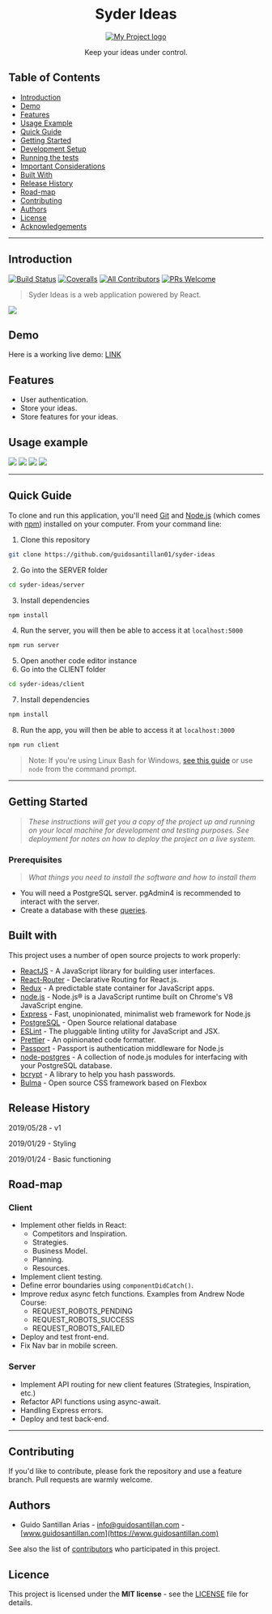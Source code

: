 <h1 align="center">Syder Ideas</h1>
<p align="center">
  <a href="https://github.com/guidosantillan01/syder-ideas">
    <img alt="My Project logo" title="My Project logo" src="./docs/dashboard.jpg" >
  </a>
</p>

<p align="center">
  Keep your ideas under control.
</p>

## Table of Contents
* [Introduction](#introduction)
* [Demo](#demo)
* [Features](#features)
* [Usage Example](#usage-example)
* [Quick Guide](#quick-guide)
* [Getting Started](#getting-started)
* [Development Setup](#development-setup)
* [Running the tests](#running-the-tests)
* [Important Considerations](#important-considerations)
* [Built With](#built-with)
* [Release History](#release-history)
* [Road-map](#road-map)
* [Contributing](#contributing)
* [Authors](#authors)
* [License](#license)
* [Acknowledgements](#acknowledgements)

---

## Introduction

[![Build Status](https://img.shields.io/travis/gitpoint/git-point.svg?style=flat-square)](https://travis-ci.org/gitpoint/git-point)
[![Coveralls](https://img.shields.io/coveralls/github/gitpoint/git-point.svg?style=flat-square)](https://coveralls.io/github/gitpoint/git-point)
[![All Contributors](https://img.shields.io/badge/all_contributors-73-orange.svg?style=flat-square)](./CONTRIBUTORS.md)
[![PRs Welcome](https://img.shields.io/badge/PRs-welcome-brightgreen.svg?style=flat-square)](http://makeapullrequest.com)

>Syder Ideas is a web application powered by React.
<!-- *One to two paragraph statement about your product and what it does. A brief description of your project, what it is used for and how does life get awesome when someone starts to use it. Example: Dillinger is a cloud-enabled, mobile-ready, offline-storage, AngularJS powered HTML5 Markdown editor.* -->



![](./docs/dashboard_empty.jpg)



## Demo
Here is a working live demo: [LINK](LINK)



## Features
<!-- *What's all the bells and whistles this project can perform? What's the main functionality* -->
* User authentication.
* Store your ideas.
* Store features for your ideas.


## Usage example

<!-- > *A few motivating and useful examples of how your product can be used. Spice this up with code blocks and potentially more screenshots.* *For more examples and usage, please refer to the [Wiki][wiki].* -->


![](./docs/signup.jpg)
![](./docs/edit.jpg)
![](./docs/main.jpg)
![](./docs/features.jpg)


---

## Quick Guide

To clone and run this application, you'll need [Git](https://git-scm.com) and [Node.js](https://nodejs.org/en/download/) (which comes with [npm](http://npmjs.com)) installed on your computer. From your command line:
1. Clone this repository
```sh
git clone https://github.com/guidosantillan01/syder-ideas
```
2. Go into the SERVER folder
```sh
cd syder-ideas/server
```
3. Install dependencies
```sh
npm install
```
4. Run the server, you will then be able to access it at `localhost:5000`
```sh
npm run server
```
5. Open another code editor instance
6. Go into the CLIENT folder
```sh
cd syder-ideas/client
```
7. Install dependencies
```sh
npm install
```
8. Run the app, you will then be able to access it at `localhost:3000`
```sh
npm run client
```

> Note: If you're using Linux Bash for Windows, [see this guide](https://www.howtogeek.com/261575/how-to-run-graphical-linux-desktop-applications-from-windows-10s-bash-shell/) or use `node` from the command prompt.


---

## Getting Started
> *These instructions will get you a copy of the project up and running on your local machine for development and testing purposes. See deployment for notes on how to deploy the project on a live system.*

### Prerequisites
> *What things you need to install the software and how to install them*

* You will need a PostgreSQL server. pgAdmin4 is recommended to interact with the server.
* Create a database with these [queries](./docs/postgresql_queries.sql).


<!-- ### Initial Configuration
> *Some projects require initial configuration (e.g. access tokens or keys, npm i). This is the section where you would document those requirements.*


### Installation

*This project* requires [Node.js](https://nodejs.org/) v4+ to run.

> *Install the dependencies and devDependencies and start the server.*

```sh
$ cd dillinger
$ npm install -d
$ node app
```

> *For production environments...*

```sh
$ npm install --production
$ NODE_ENV=production node app
```



## Development setup
>*Here's a brief intro about what a developer must do in order to start developing
the project further:*

Clone this repo to your desktop and run `npm install` to install all the dependencies.


```sh
git clone https://github.com/your/awesome-project.git
cd awesome-project/
packagemanager install
```

And state what happens step-by-step.

### Building

If your project needs some additional steps for the developer to build the
project after some code changes, state them here:

```shell
./configure
make
make install
```

Here again you should state what actually happens when the code above gets
executed.

### Deploying / Publishing

In case there's some step you have to take that publishes this project to a
server, this is the right time to state it.

```shell
packagemanager deploy awesome-project -s server.com -u username -p password
```

And again you'd need to tell what the previous code actually does.




## Running the tests
Explain how to run the automated tests for this system

### Break down into end to end tests

*Explain what these tests test and why*

```
Give an example
```

### And coding style tests

*Explain what these tests test and why*

```
Give an example
```

---


## Important Considerations
* abc
* abc
* abc -->



## Built with
This project uses a number of open source projects to work properly:

* [ReactJS](https://reactjs.org/) - A JavaScript library for building user interfaces.
* [React-Router](https://reacttraining.com/react-router/web/guides/quick-start) - Declarative Routing for React.js.
* [Redux](https://redux.js.org/) - A predictable state container for JavaScript apps.
* [node.js](https://nodejs.org/en/) - Node.js® is a JavaScript runtime built on Chrome's V8 JavaScript engine.
* [Express](https://expressjs.com/) - Fast, unopinionated, minimalist web framework for Node.js
* [PostgreSQL](https://www.postgresql.org/) - Open Source relational database
* [ESLint](https://eslint.org/) - The pluggable linting utility for JavaScript and JSX.
* [Prettier](https://prettier.io/) - An opinionated code formatter.
* [Passport](http://www.passportjs.org/) - Passport is authentication middleware for Node.js
* [node-postgres](https://node-postgres.com/) - A collection of node.js modules for interfacing with your PostgreSQL database.
* [bcrypt](https://www.npmjs.com/package/bcrypt) - A library to help you hash passwords.
* [Bulma](https://bulma.io/) - Open source CSS framework based on Flexbox 


## Release History
2019/05/28 - v1

2019/01/29 - Styling

2019/01/24 - Basic functioning



## Road-map

### Client
* Implement other fields in React: 
  * Competitors and Inspiration.
  * Strategies.
  * Business Model.
  * Planning.
  * Resources.
* Implement client testing.
* Define error boundaries using `componentDidCatch()`.
* Improve redux async fetch functions. Examples from Andrew Node Course:
  * REQUEST_ROBOTS_PENDING
  * REQUEST_ROBOTS_SUCCESS
  * REQUEST_ROBOTS_FAILED
* Deploy and test front-end.
* Fix Nav bar in mobile screen.


### Server
* Implement API routing for new client features (Strategies, Inspiration, etc.)
* Refactor API functions using async-await.
* Handling Express errors.
* Deploy and test back-end.

---

## Contributing
If you'd like to contribute, please fork the repository and use a feature branch. Pull requests are warmly welcome.




## Authors
* Guido Santillan Arias - [info@guidosantillan.com](mailto:info@guidosantillan.com) - [www.guidosantillan.com](https://www.guidosantillan.com)

See also the list of [contributors](https://github.com/your/project/contributors) who participated in this project.




## Licence
This project is licensed under the **MIT license** - see the [LICENSE](./LICENSE.txt) file for details.
